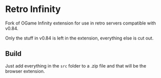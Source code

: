 # Retro Infinity

Fork of OGame Infinity extension for use in retro servers compatible with v0.84.

Only the stuff in v0.84 is left in the extension, everything else is cut out.

## Build

Just add everything in the `src` folder to a .zip file and that will be the browser extension.
